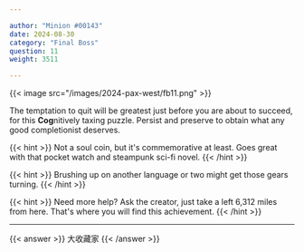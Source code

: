 ```yaml
---

author: "Minion #00143"
date: 2024-08-30
category: "Final Boss"
question: 11
weight: 3511

---
```


{{< image src="/images/2024-pax-west/fb11.png" >}}

The temptation to quit will be greatest just before you are about to succeed, for this **Cog**nitively taxing puzzle. Persist and preserve to obtain what any good completionist deserves.

{{< hint >}} Not a soul coin, but it's commemorative at least. Goes great with that pocket watch and steampunk sci-fi novel. {{< /hint >}}

{{< hint >}} Brushing up on another language or two might get those gears turning. {{< /hint >}}

{{< hint >}} Need more help? Ask the creator, just take a left 6,312 miles from here. That's where you will find this achievement. {{< /hint >}}

---

{{< answer >}} 大收藏家 {{< /answer >}}

